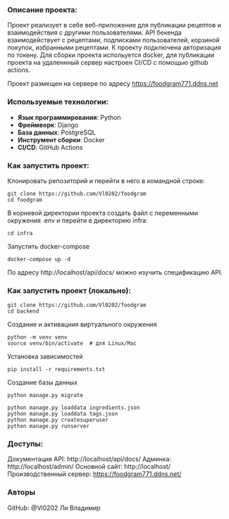 ### Описание проекта:
Проект реализует в себе веб-приложение для публикации рецептов и взаимодействия с другими пользователями. API бекенда взаимодействует с рецептами, подписками пользователей, корзиной покупок, избранными рецептами. К проекту подключена авторизация по токену. Для сборки проекта испольуется docker, для публикации проекта на удаленнный сервер настроен CI/CD с помощью github actions.

Проект размещен на сервере по адреcу https://foodgram771.ddns.net

### Используемые технологии:

- **Язык программирования**: Python
- **Фреймворк**: Django
- **База данных**: PostgreSQL
- **Инструмент сборки**: Docker
- **CI/CD**: GitHub Actions

### Как запустить проект:

Клонировать репозиторий и перейти в него в командной строке:

```
git clone https://github.com/Vl0202/foodgram
cd foodgram
```

В корневой директории проекта создать файл с переменными окружения .env и перейти в директорию infra:

```
cd infra
```

Запустить docker-compose

```
docker-compose up -d
```

По адресу http://localhost/api/docs/ можно изучить спецификацию API.

### Как запустить проект (локально):

```
git clone https://github.com/Vl0202/foodgram
cd backend
```
Создание и активациия виртуального окружения
```
python -m venv venv
source venv/bin/activate  # для Linux/Mac
```
Установка зависимостей
```
pip install -r requirements.txt
```

Создание базы данных
```
python manage.py migrate
```
```
python manage.py loaddata ingredients.json
python manage.py loaddata tags.json
python manage.py createsuperuser
python manage.py runserver
```

### Доступы:

Документация API: http://localhost/api/docs/
Админка: http://localhost/admin/
Основной сайт: http://localhost/
Производственный сервер: https://foodgram771.ddns.net/

### Авторы
GitHub: @Vl0202
Ли Владимир

